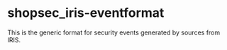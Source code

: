 # shopsec_iris-eventformat
This is the generic format for security events generated by sources from IRIS.
